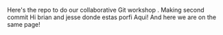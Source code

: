 Here's the repo to do our collaborative Git workshop .
Making second commit
Hi brian and jesse
donde estas porfi
Aqui!
And here we are on the same page!
